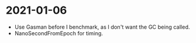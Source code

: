 # 2021-01-06

* Use Gasman before I benchmark, as I don't want the GC being called.
* NanoSecondFromEpoch for timing.
